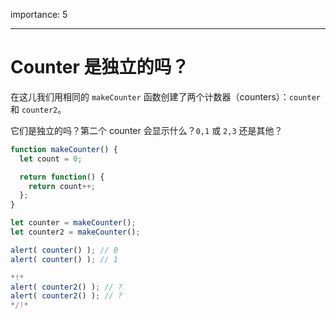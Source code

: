 importance: 5

---

# Counter 是独立的吗？

在这儿我们用相同的 `makeCounter` 函数创建了两个计数器（counters）：`counter` 和 `counter2`。

它们是独立的吗？第二个 counter 会显示什么？`0,1` 或 `2,3` 还是其他？

```js
function makeCounter() {
  let count = 0;

  return function() {
    return count++;
  };
}

let counter = makeCounter();
let counter2 = makeCounter();

alert( counter() ); // 0
alert( counter() ); // 1

*!*
alert( counter2() ); // ?
alert( counter2() ); // ?
*/!*
```

